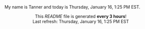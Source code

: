 My name is Tanner and today is Thursday, January 16, 1:25 PM EST.

<p align="center">This <i>README</i> file is generated <b>every 3 hours</b>!</br>Last refresh: Thursday, January 16, 1:25 PM EST<br /></p>
